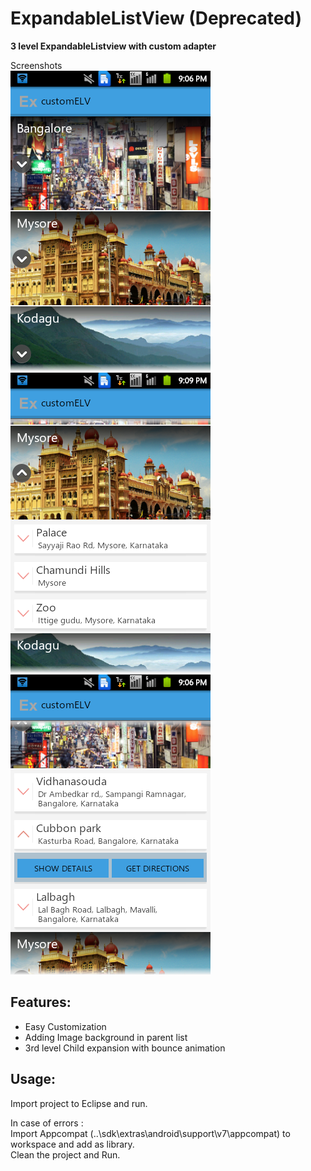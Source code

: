 ExpandableListView (Deprecated)
==================
<strong>3 level ExpandableListview with custom adapter</strong><br>

Screenshots <br>
![ScreenShot](/CustomExpandableListView/screenshots/SC20140802-210656.png) 
![ScreenShot](/CustomExpandableListView/screenshots/SC20140802-210921.png) 
![ScreenShot](/CustomExpandableListView/screenshots/SC20140802-210738.png) 

<strong>Features:</strong><br>
--------
<ul>
<li>Easy Customization</li>
<li>Adding Image background in parent list</li>
<li>3rd level Child expansion with bounce animation</li>
</ul>


<strong>Usage:</strong> <br>
---------
Import project to Eclipse and run. <br>


In case of errors : <br>
Import Appcompat (..\sdk\extras\android\support\v7\appcompat) to workspace and add as library. <br>
Clean the project and Run.


